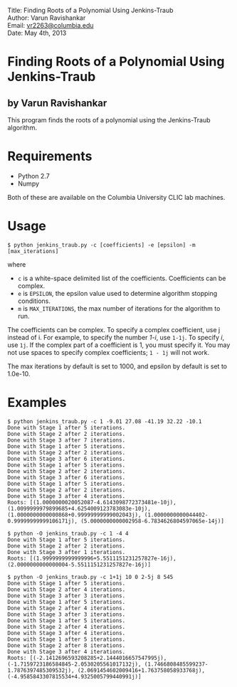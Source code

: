 Title: Finding Roots of a Polynomial Using Jenkins-Traub  
Author: Varun Ravishankar  
Email: vr2263@columbia.edu  
Date: May 4th, 2013  

# Finding Roots of a Polynomial Using Jenkins-Traub
## by Varun Ravishankar

This program finds the roots of a polynomial using the Jenkins-Traub algorithm.


# Requirements

* Python 2.7
* Numpy

Both of these are available on the Columbia University CLIC lab machines.

# Usage

`$ python jenkins_traub.py -c [coefficients] -e [epsilon] -m [max_iterations]`

where

* `c` is a white-space delimited list of the coefficients. Coefficients can be complex.
* `e` is `EPSILON`, the epsilon value used to determine algorithm stopping conditions.
* `m` is `MAX_ITERATIONS`, the max number of iterations for the algorithm to run.

The coefficients can be complex. To specify a complex coefficient, use j instead of i. For example, to specify the number *1-i*, use `1-1j`. To specify *i*, use `1j`. If the complex part of a coefficient is 1, you must specify it. You may not use spaces to specify complex coefficients; `1 - 1j` will not work.

The max iterations by default is set to 1000, and epsilon by default is set to 1.0e-10.


# Examples

```
$ python jenkins_traub.py -c 1 -9.01 27.08 -41.19 32.22 -10.1
Done with Stage 1 after 5 iterations.
Done with Stage 2 after 2 iterations.
Done with Stage 3 after 7 iterations.
Done with Stage 1 after 5 iterations.
Done with Stage 2 after 2 iterations.
Done with Stage 3 after 6 iterations.
Done with Stage 1 after 5 iterations.
Done with Stage 2 after 2 iterations.
Done with Stage 3 after 6 iterations.
Done with Stage 1 after 5 iterations.
Done with Stage 2 after 2 iterations.
Done with Stage 3 after 4 iterations.
Roots: [(1.0000000020052087-4.6143098772373481e-10j), (1.0099999979899685+4.6254009123783083e-10j), (1.0000000000000868+0.99999999999002043j), (1.0000000000044402-0.99999999999106171j), (5.0000000000002958-6.7834626804597065e-14j)]

$ python -O jenkins_traub.py -c 1 -4 4
Done with Stage 1 after 5 iterations.
Done with Stage 2 after 2 iterations.
Done with Stage 3 after 1 iterations.
Roots: [(1.9999999999999996+5.5511151231257827e-16j), (2.0000000000000004-5.5511151231257827e-16j)]

$ python -O jenkins_traub.py -c 1+1j 10 0 2-5j 8 545
Done with Stage 1 after 5 iterations.
Done with Stage 2 after 4 iterations.
Done with Stage 3 after 3 iterations.
Done with Stage 1 after 5 iterations.
Done with Stage 2 after 4 iterations.
Done with Stage 3 after 3 iterations.
Done with Stage 1 after 5 iterations.
Done with Stage 2 after 4 iterations.
Done with Stage 3 after 4 iterations.
Done with Stage 1 after 5 iterations.
Done with Stage 2 after 8 iterations.
Done with Stage 3 after 4 iterations.
Roots: [(-2.1412696593208285+2.1444016657547995j), (-1.7159723186584845-2.0530205561017132j), (1.7466808485599237-1.7876397485309532j), (2.0691454602009416+1.763758058933768j), (-4.9585843307815534+4.9325005799440991j)]

```
